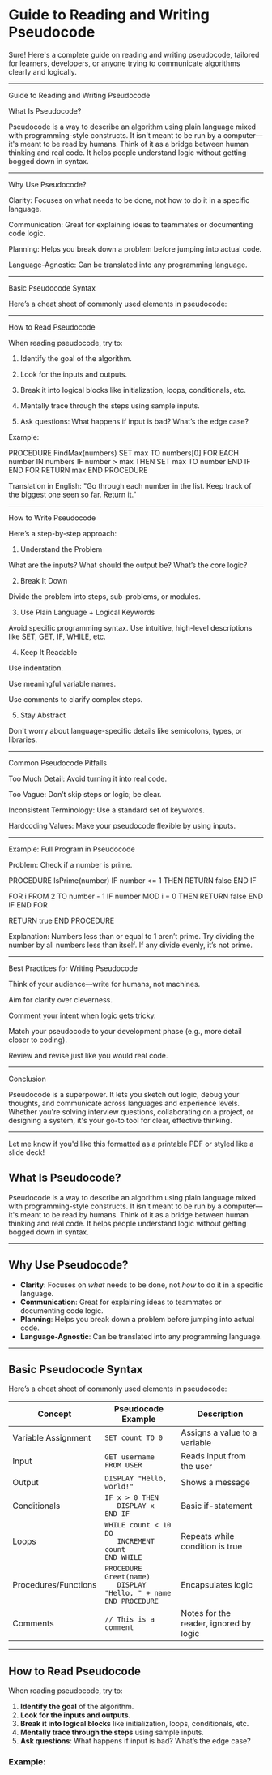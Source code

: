# Guide to Reading and Writing Pseudocode

Sure! Here's a complete guide on reading and writing pseudocode, tailored for learners, developers, or anyone trying to communicate algorithms clearly and logically.


---

Guide to Reading and Writing Pseudocode

What Is Pseudocode?

Pseudocode is a way to describe an algorithm using plain language mixed with programming-style constructs. It isn't meant to be run by a computer—it's meant to be read by humans. Think of it as a bridge between human thinking and real code. It helps people understand logic without getting bogged down in syntax.


---

Why Use Pseudocode?

Clarity: Focuses on what needs to be done, not how to do it in a specific language.

Communication: Great for explaining ideas to teammates or documenting code logic.

Planning: Helps you break down a problem before jumping into actual code.

Language-Agnostic: Can be translated into any programming language.



---

Basic Pseudocode Syntax

Here’s a cheat sheet of commonly used elements in pseudocode:


---

How to Read Pseudocode

When reading pseudocode, try to:

1. Identify the goal of the algorithm.


2. Look for the inputs and outputs.


3. Break it into logical blocks like initialization, loops, conditionals, etc.


4. Mentally trace through the steps using sample inputs.


5. Ask questions: What happens if input is bad? What’s the edge case?



Example:

PROCEDURE FindMax(numbers)
   SET max TO numbers[0]
   FOR EACH number IN numbers
      IF number > max THEN
         SET max TO number
      END IF
   END FOR
   RETURN max
END PROCEDURE

Translation in English: "Go through each number in the list. Keep track of the biggest one seen so far. Return it."


---

How to Write Pseudocode

Here’s a step-by-step approach:

1. Understand the Problem

What are the inputs? What should the output be? What’s the core logic?

2. Break It Down

Divide the problem into steps, sub-problems, or modules.

3. Use Plain Language + Logical Keywords

Avoid specific programming syntax. Use intuitive, high-level descriptions like SET, GET, IF, WHILE, etc.

4. Keep It Readable

Use indentation.

Use meaningful variable names.

Use comments to clarify complex steps.


5. Stay Abstract

Don't worry about language-specific details like semicolons, types, or libraries.


---

Common Pseudocode Pitfalls

Too Much Detail: Avoid turning it into real code.

Too Vague: Don’t skip steps or logic; be clear.

Inconsistent Terminology: Use a standard set of keywords.

Hardcoding Values: Make your pseudocode flexible by using inputs.



---

Example: Full Program in Pseudocode

Problem: Check if a number is prime.

PROCEDURE IsPrime(number)
   IF number <= 1 THEN
      RETURN false
   END IF

   FOR i FROM 2 TO number - 1
      IF number MOD i = 0 THEN
         RETURN false
      END IF
   END FOR

   RETURN true
END PROCEDURE

Explanation: Numbers less than or equal to 1 aren’t prime. Try dividing the number by all numbers less than itself. If any divide evenly, it’s not prime.


---

Best Practices for Writing Pseudocode

Think of your audience—write for humans, not machines.

Aim for clarity over cleverness.

Comment your intent when logic gets tricky.

Match your pseudocode to your development phase (e.g., more detail closer to coding).

Review and revise just like you would real code.



---

Conclusion

Pseudocode is a superpower. It lets you sketch out logic, debug your thoughts, and communicate across languages and experience levels. Whether you're solving interview questions, collaborating on a project, or designing a system, it's your go-to tool for clear, effective thinking.


---

Let me know if you'd like this formatted as a printable PDF or styled like a slide deck!


## What Is Pseudocode?

Pseudocode is a way to describe an algorithm using plain language mixed with programming-style constructs. It isn't meant to be run by a computer—it's meant to be read by humans. Think of it as a bridge between human thinking and real code. It helps people understand logic without getting bogged down in syntax.

---

## Why Use Pseudocode?

- **Clarity**: Focuses on *what* needs to be done, not *how* to do it in a specific language.
- **Communication**: Great for explaining ideas to teammates or documenting code logic.
- **Planning**: Helps you break down a problem before jumping into actual code.
- **Language-Agnostic**: Can be translated into any programming language.

---

## Basic Pseudocode Syntax

Here’s a cheat sheet of commonly used elements in pseudocode:

| Concept            | Pseudocode Example                          | Description                            |
|--------------------|---------------------------------------------|----------------------------------------|
| Variable Assignment| `SET count TO 0`                            | Assigns a value to a variable          |
| Input              | `GET username FROM USER`                    | Reads input from the user              |
| Output             | `DISPLAY "Hello, world!"`                   | Shows a message                        |
| Conditionals       | `IF x > 0 THEN`<br>`   DISPLAY x`<br>`END IF` | Basic if-statement                    |
| Loops              | `WHILE count < 10 DO`<br>`   INCREMENT count`<br>`END WHILE` | Repeats while condition is true |
| Procedures/Functions| `PROCEDURE Greet(name)`<br>`   DISPLAY "Hello, " + name`<br>`END PROCEDURE` | Encapsulates logic |
| Comments           | `// This is a comment`                      | Notes for the reader, ignored by logic |

---

## How to Read Pseudocode

When reading pseudocode, try to:

1. **Identify the goal** of the algorithm.
2. **Look for the inputs and outputs.**
3. **Break it into logical blocks** like initialization, loops, conditionals, etc.
4. **Mentally trace through the steps** using sample inputs.
5. **Ask questions**: What happens if input is bad? What’s the edge case?

### Example:
